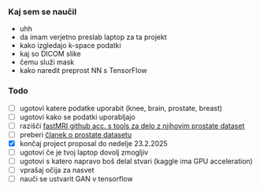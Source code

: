 ### Kaj sem se naučil

- uhh
- da imam verjetno preslab laptop za ta projekt
- kako izgledajo k-space podatki
- kaj so DICOM slike
- čemu služi mask
- kako naredit preprost NN s TensorFlow

### Todo
- [ ] ugotovi katere podatke uporabit (knee, brain, prostate, breast)
- [ ] ugotovi kako se podatki uporabljajo
- [ ] razišči [fastMRI github acc. s tools za delo z njihovim prostate dataset](https://github.com/cai2r/fastMRI_prostate)
- [ ] preberi [članek o prostate datasetu](https://www.nature.com/articles/s41597-024-03252-w)
- [x] končaj project proposal do nedelje 23.2.2025
- [ ] ugotovi če je tvoj laptop dovolj zmogljiv
- [ ] ugotovi s katero napravo boš delal stvari (kaggle ima GPU acceleration)
- [ ] vprašaj očija za nasvet
- [ ] nauči se ustvarit GAN v tensorflow